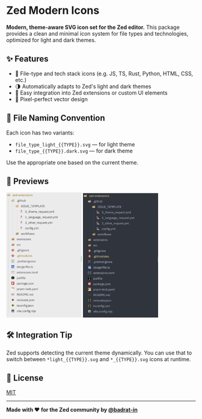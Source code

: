 # Zed Modern Icons

**Modern, theme-aware SVG icon set for the Zed editor.**
This package provides a clean and minimal icon system for file types and technologies, optimized for light and dark themes.

## ✨ Features

- 📁 File-type and tech stack icons (e.g. JS, TS, Rust, Python, HTML, CSS, etc.)
- 🌗 Automatically adapts to Zed's light and dark themes
- 🧩 Easy integration into Zed extensions or custom UI elements
- 🎨 Pixel-perfect vector design

## 📁 File Naming Convention

Each icon has two variants:

- `file_type_light_{{TYPE}}.svg` — for light theme
- `file_type_{{TYPE}}.dark.svg` — for dark theme

Use the appropriate one based on the current theme.

## 📸 Previews

<img src="./previews/light.png" alt="Light Theme" width="200"/>
<img src="./previews/dark.png" alt="Dark Theme" width="200"/>

## 🛠️ Integration Tip

Zed supports detecting the current theme dynamically. You can use that to switch between `*light_{{TYPE}}.svg` and `*_{{TYPE}}.svg` icons at runtime.

## 📜 License

[MIT](LICENSE)

---

**Made with ❤️ for the Zed community by [@badrat-in](https://github.com/badrat-in)**
